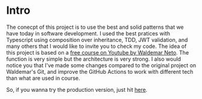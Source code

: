 # Intro

The conecpt of this project is to use the best and solid patterns that we have today in software development. I used the best pratices with Typescript using composition over inheritance, TDD, JWT validation, and many others that I would like to invite you to check my code. The idea of this project is based on a [free course on Youtube by Waldemar Neto](https://www.youtube.com/playlist?list=PLz_YTBuxtxt6_Zf1h-qzNsvVt46H8ziKh). The function is very simple but the architecture is very strong. I also would notice you that I've made some changes compared to the original project on Waldemar's Git, and improve the GitHub Actions to work with different tech than what are used in course.

So, if you wanna try the production version, just hit [here](https://alegrevers.vercel.app/).
